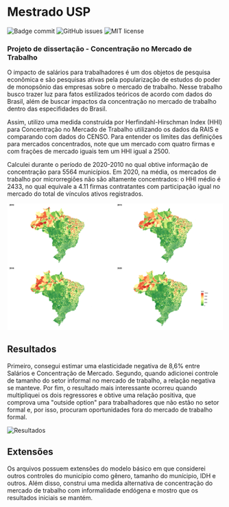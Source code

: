 # Mestrado USP

![Badge commit](https://img.shields.io/github/last-commit/afueta/tcc) 
![GitHub issues](https://img.shields.io/github/issues/afueta/tcc)
![MIT license](https://img.shields.io/github/license/afueta/tcc)

### Projeto de dissertação - Concentração no Mercado de Trabalho

O impacto de salários para trabalhadores é um dos objetos de pesquisa econômica e são pesquisas ativas pela popularização de estudos do poder de monopsônio das empresas sobre o mercado de trabalho. Nesse trabalho busco trazer luz para fatos estilizados teóricos de acordo com dados do Brasil, além de buscar impactos da concentração no mercado de trabalho dentro das especifidades do Brasil.

Assim, utilizo uma medida construída por Herfindahl-Hirschman Index (HHI) para Concentração no Mercado de Trabalho utilizando os dados da RAIS e comparando com dados do CENSO. Para entender os limites das definições para mercados concentrados, note que um mercado com quatro firmas e com frações de mercado iguais tem um HHI igual a 2500.

Calculei durante o período de 2020-2010 no qual obtive informação de concentração para 5564 municípios. Em 2020, na média, os mercados de trabalho por microrregiões não são altamente concentrados: o HHI médio é 2433, no qual equivale a 4.11 firmas contratantes com participação igual no mercado do total de vínculos ativos registrados.

![imagem](image3.png)

## Resultados

Primeiro, consegui estimar uma elasticidade negativa de 8,6% entre Salários e Concentração de Mercado. Segundo, quando adicionei controle de tamanho do setor informal no mercado de trabalho, a relação negativa se manteve. Por fim, o resultado mais interessante ocorreu quando multipliquei os dois regressores e obtive uma relação positiva, que comprova uma "outside option" para trabalhadores que não estão no setor formal e, por isso, procuram oportunidades fora do mercado de trabalho formal.


![Resultados](https://latex2image-output.s3.amazonaws.com/img-AzHrezP5stv7.jpg)

## Extensões

Os arquivos possuem extensões do modelo básico em que considerei outros controles do município como gênero, tamanho do munícipio, IDH e outros. Além disso, construi uma medida alternativa de concentração do mercado de trabalho com informalidade endógena e mostro que os resultados iniciais se mantém.

